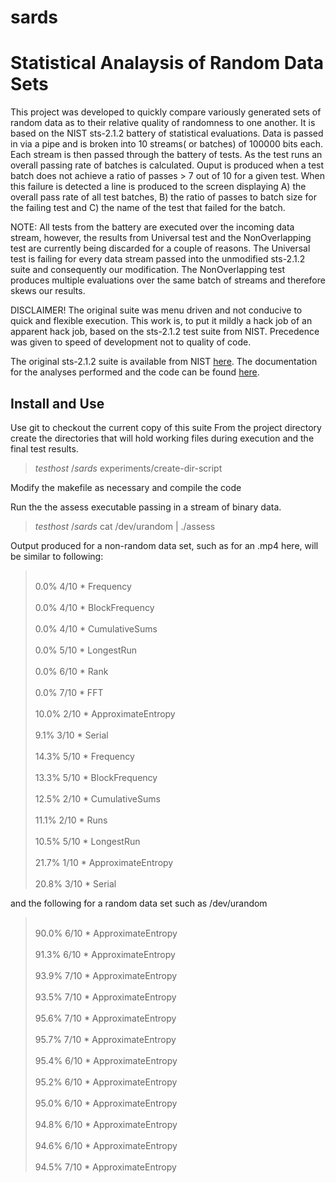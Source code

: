 # sards
Statistical Analaysis of Random Data Sets
=========================================

This project was developed to quickly compare variously generated sets of random data as to their relative quality of randomness to one another. It is based on the NIST sts-2.1.2 battery of statistical evaluations.  Data is passed in via a pipe and is broken into 10 streams( or batches) of 100000 bits each.  Each stream is then passed through the battery of tests.  As the test runs an overall passing rate of batches is calculated.  Ouput is produced when a test batch does not achieve a ratio of passes > 7 out of 10 for a given test. When this failure is detected a line is produced to the screen displaying A) the overall pass rate of all test batches, B) the ratio of passes to batch size for the failing test and C) the name of the test that failed for the batch. 

NOTE:  All tests from the battery are executed over the incoming data stream, however, the results from Universal test and the NonOverlapping test are currently being discarded for a couple of reasons.  The Universal test is failing for every data stream passed into the unmodified sts-2.1.2 suite and consequently our modification.  The NonOverlapping test produces multiple evaluations over the same batch of streams and therefore skews our results.

DISCLAIMER!   The original suite was menu driven and not conducive to quick and flexible execution. This work is, to put it mildly a hack job of an apparent hack job, based on the sts-2.1.2 test suite from NIST.  Precedence was given to speed of development not to quality of code.  

The original sts-2.1.2 suite is available from NIST [here](http://csrc.nist.gov/groups/ST/toolkit/rng/documentation_software.html). 
The documentation for the analyses performed and the code can be found [here](http://csrc.nist.gov/publications/nistpubs/800-22-rev1a/SP800-22rev1a.pdf).




Install and Use
---------------
Use git to checkout the current copy of this suite
From the project directory create the directories that will hold working files during execution and the final test results.

> $testhost ~/sards$ experiments/create-dir-script

Modify the makefile as necessary and compile the code

Run the the assess executable passing in a stream of binary data.
> $testhost ~/sards$ cat /dev/urandom | ./assess

Output produced for a non-random data set, such as for an .mp4 here, will be similar to following:
> <br>0.0%     4/10   *  Frequency </br>
> <br>0.0%     4/10   *  BlockFrequency </br>
> <br>0.0%     4/10   *  CumulativeSums </br>
> <br>0.0%     5/10   *  LongestRun </br>
> <br>0.0%     6/10   *  Rank </br>
> <br>0.0%     7/10   *  FFT </br>
> <br>10.0%     2/10   *  ApproximateEntropy </br>
> <br>9.1%     3/10   *  Serial </br>
> <br>14.3%     5/10   *  Frequency </br>
> <br>13.3%     5/10   *  BlockFrequency </br>
> <br>12.5%     2/10   *  CumulativeSums </br>
> <br>11.1%     2/10   *  Runs </br>
> <br>10.5%     5/10   *  LongestRun </br>
> <br>21.7%     1/10   *  ApproximateEntropy </br>
> <br>20.8%     3/10   *  Serial </br>

and the following for a random data set such as /dev/urandom

> <br>90.0%     6/10   *  ApproximateEntropy </br>
> <br>91.3%     6/10   *  ApproximateEntropy </br>
> <br>93.9%     7/10   *  ApproximateEntropy </br>
> <br>93.5%     7/10   *  ApproximateEntropy </br>
> <br>95.6%     7/10   *  ApproximateEntropy </br>
> <br>95.7%     7/10   *  ApproximateEntropy </br>
> <br>95.4%     6/10   *  ApproximateEntropy </br>
> <br>95.2%     6/10   *  ApproximateEntropy </br>
> <br>95.0%     6/10   *  ApproximateEntropy </br>
> <br>94.8%     6/10   *  ApproximateEntropy </br>
> <br>94.6%     6/10   *  ApproximateEntropy </br>
> <br>94.5%     7/10   *  ApproximateEntropy </br>
 
